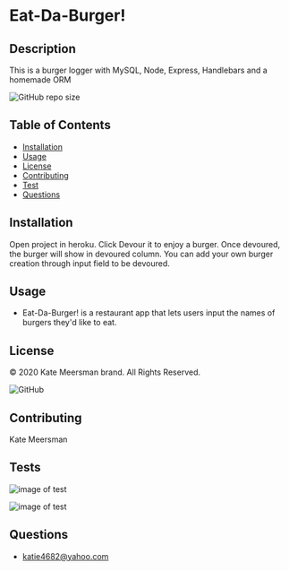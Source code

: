 # Eat-Da-Burger!

  ## Description
  This is a burger logger with MySQL, Node, Express, Handlebars and a homemade ORM

  ![GitHub repo size](https://img.shields.io/github/repo-size/kmeersman624/Node-Express-Handlebars)

  ## Table of Contents
  * [Installation](#installation)
  * [Usage](#usage)
  * [License](#license)
  * [Contributing](#contributing)
  * [Test](#tests)
  * [Questions](#questions) 

  ## Installation
  Open project in heroku. Click Devour it to enjoy a burger.  Once devoured, the burger will show in devoured column.  You can add your own burger creation through input field to be devoured.

  ## Usage
  * Eat-Da-Burger! is a restaurant app that lets users input the names of burgers they'd like to eat.

  ## License
  © 2020 Kate Meersman brand. All Rights Reserved. 

  ![GitHub](https://img.shields.io/github/license/kmeersman624/Node-Express-Handlebars)

  ## Contributing
  Kate Meersman

  ## Tests

  ![image of test](./assets/images/readme1.PNG)

  ![image of test](./assets/images/readme2.PNG)

  ## Questions
  * katie4682@yahoo.com